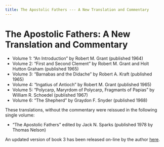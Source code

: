 ```yaml
---
title: The Apostolic Fathers --- A New Translation and Commentary
---
```


# The Apostolic Fathers: A New Translation and Commentary

* Volume 1: “An Introduction” by Robert M. Grant (published 1964)
* Volume 2: “First and Second Clement” by Robert M. Grant and Holt Hutton Graham (published 1965)
* Volume 3: “Barnabas and the Didache” by Robert A. Kraft (published 1965)
* Volume 4: “Ingatius of Antioch” by Robert M. Grant (published 1965)
* Volume 5: “Polycarp, Maryrdom of Polycarp, Fragmants of Papias” by William R. Schoedel (published 1967)
* Volume 6: “The Shepherd” by Graydon F. Snyder (published 1968)

These translations, without the commentary were reissued in the following single volume:
* “The Apostolic Fathers” edited by Jack N. Sparks (published 1978 by Thomas Nelson)

An updated version of book 3 has been released on-line by the author [here](http://ccat.sas.upenn.edu/rak/publics/barn/barndidintro.htm).
